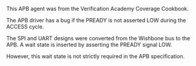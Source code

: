 This APB agent was from the Verification Academy Coverage Cookbook.

The APB driver has a bug if the PREADY is not asserted LOW during the ACCESS cycle.

The SPI and UART designs were converted from the Wishbone bus to the APB. A wait state is inserted by asserting the PREADY signal LOW.

However, this wait state is not strictly required in the APB specification.



